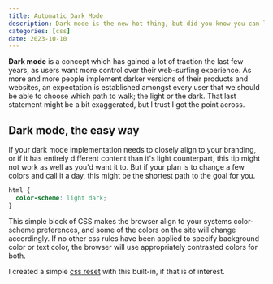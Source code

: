 ```yaml
---
title: Automatic Dark Mode
description: Dark mode is the new hot thing, but did you know you can let the browser take care of it?
categories: [css]
date: 2023-10-10
---
```


**Dark mode** is a concept which has gained a lot of traction the last few years, as users want more control over their web-surfing experience. As more and more people implement darker versions of their products and websites, an expectation is established amongst every user that we should be able to choose which path to walk; the light or the dark. That last statement might be a bit exaggerated, but I trust I got the point across.

## Dark mode, the easy way

If your dark mode implementation needs to closely align to your branding, or if it has entirely different content than it's light counterpart, this tip might not work as well as you'd want it to. But if your plan is to change a few colors and call it a day, this might be the shortest path to the goal for you.

```css
html {
  color-scheme: light dark;
}
```

This simple block of CSS makes the browser align to your systems color-scheme preferences, and some of the colors on the site will change accordingly. If no other css rules have been applied to specify background color or text color, the browser will use appropriately contrasted colors for both.

I created a simple [css reset](https://github.com/sigveh/css) with this built-in, if that is of interest.